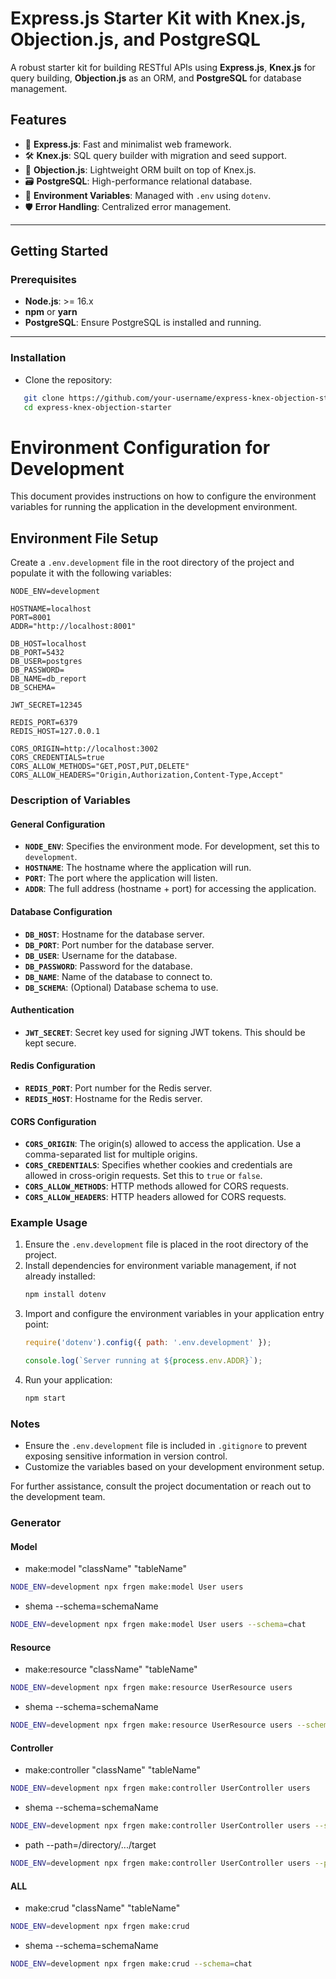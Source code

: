 # Express.js Starter Kit with Knex.js, Objection.js, and PostgreSQL

A robust starter kit for building RESTful APIs using **Express.js**, **Knex.js** for query building, **Objection.js** as an ORM, and **PostgreSQL** for database management.

## Features

- 🌟 **Express.js**: Fast and minimalist web framework.
- 🛠 **Knex.js**: SQL query builder with migration and seed support.
- 🔗 **Objection.js**: Lightweight ORM built on top of Knex.js.
- 🗃 **PostgreSQL**: High-performance relational database.
- 📄 **Environment Variables**: Managed with `.env` using `dotenv`.
- 🛡 **Error Handling**: Centralized error management.

---

## Getting Started

### Prerequisites

- **Node.js**: >= 16.x
- **npm** or **yarn**
- **PostgreSQL**: Ensure PostgreSQL is installed and running.

---

### Installation

- Clone the repository:

```bash
   git clone https://github.com/your-username/express-knex-objection-starter.git
   cd express-knex-objection-starter
```

# Environment Configuration for Development

This document provides instructions on how to configure the environment variables for running the application in the development environment.

## Environment File Setup

Create a `.env.development` file in the root directory of the project and populate it with the following variables:

```env
NODE_ENV=development

HOSTNAME=localhost
PORT=8001
ADDR="http://localhost:8001"

DB_HOST=localhost
DB_PORT=5432
DB_USER=postgres
DB_PASSWORD=
DB_NAME=db_report
DB_SCHEMA=

JWT_SECRET=12345

REDIS_PORT=6379
REDIS_HOST=127.0.0.1

CORS_ORIGIN=http://localhost:3002
CORS_CREDENTIALS=true
CORS_ALLOW_METHODS="GET,POST,PUT,DELETE"
CORS_ALLOW_HEADERS="Origin,Authorization,Content-Type,Accept"
```

### Description of Variables

#### General Configuration

- **`NODE_ENV`**: Specifies the environment mode. For development, set this to `development`.
- **`HOSTNAME`**: The hostname where the application will run.
- **`PORT`**: The port where the application will listen.
- **`ADDR`**: The full address (hostname + port) for accessing the application.

#### Database Configuration

- **`DB_HOST`**: Hostname for the database server.
- **`DB_PORT`**: Port number for the database server.
- **`DB_USER`**: Username for the database.
- **`DB_PASSWORD`**: Password for the database.
- **`DB_NAME`**: Name of the database to connect to.
- **`DB_SCHEMA`**: (Optional) Database schema to use.

#### Authentication

- **`JWT_SECRET`**: Secret key used for signing JWT tokens. This should be kept secure.

#### Redis Configuration

- **`REDIS_PORT`**: Port number for the Redis server.
- **`REDIS_HOST`**: Hostname for the Redis server.

#### CORS Configuration

- **`CORS_ORIGIN`**: The origin(s) allowed to access the application. Use a comma-separated list for multiple origins.
- **`CORS_CREDENTIALS`**: Specifies whether cookies and credentials are allowed in cross-origin requests. Set this to `true` or `false`.
- **`CORS_ALLOW_METHODS`**: HTTP methods allowed for CORS requests.
- **`CORS_ALLOW_HEADERS`**: HTTP headers allowed for CORS requests.

### Example Usage

1. Ensure the `.env.development` file is placed in the root directory of the project.
2. Install dependencies for environment variable management, if not already installed:
   ```bash
   npm install dotenv
   ```
3. Import and configure the environment variables in your application entry point:
   ```javascript
   require('dotenv').config({ path: '.env.development' });

   console.log(`Server running at ${process.env.ADDR}`);
   ```
4. Run your application:
   ```bash
   npm start
   ```

### Notes

- Ensure the `.env.development` file is included in `.gitignore` to prevent exposing sensitive information in version control.
- Customize the variables based on your development environment setup.

For further assistance, consult the project documentation or reach out to the development team.

### Generator

#### Model
- make:model "className" "tableName"

```bash
NODE_ENV=development npx frgen make:model User users
```
- shema --schema=schemaName
```bash
NODE_ENV=development npx frgen make:model User users --schema=chat
```

#### Resource
- make:resource "className" "tableName"

```bash
NODE_ENV=development npx frgen make:resource UserResource users
```
- shema --schema=schemaName
```bash
NODE_ENV=development npx frgen make:resource UserResource users --schema=chat
```

#### Controller
- make:controller "className" "tableName"

```bash
NODE_ENV=development npx frgen make:controller UserController users
```
- shema --schema=schemaName
```bash
NODE_ENV=development npx frgen make:controller UserController users --schema=chat
```
- path --path=/directory/.../target
```bash
NODE_ENV=development npx frgen make:controller UserController users --path=/directory/.../target
```

#### ALL
- make:crud "className" "tableName"

```bash
NODE_ENV=development npx frgen make:crud
```
- shema --schema=schemaName
```bash
NODE_ENV=development npx frgen make:crud --schema=chat
